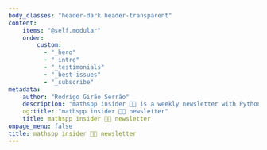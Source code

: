 ```yaml
---
body_classes: "header-dark header-transparent"
content:
    items: "@self.modular"
    order:
        custom:
          - "_hero"
          - "_intro"
          - "_testimonials"
          - "_best-issues"
          - "_subscribe"
metadata:
    author: "Rodrigo Girão Serrão"
    description: "mathspp insider 🐍🚀 is a weekly newsletter with Python deep dives delivered straight to your inbox."
    og:title: "mathspp insider 🐍🚀 newsletter"
    title: mathspp insider 🐍🚀 newsletter
onpage_menu: false
title: mathspp insider 🐍🚀 newsletter
---
```

